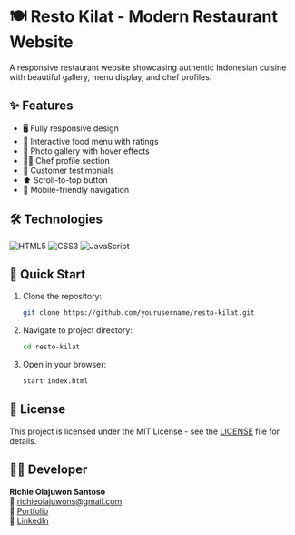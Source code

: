 # 🍽️ Resto Kilat - Modern Restaurant Website

A responsive restaurant website showcasing authentic Indonesian cuisine with beautiful gallery, menu display, and chef profiles.

## ✨ Features
- 🖥️ Fully responsive design
- 🍜 Interactive food menu with ratings
- 📸 Photo gallery with hover effects
- 👨‍🍳 Chef profile section
- 💬 Customer testimonials
- ⬆️ Scroll-to-top button
- 🍔 Mobile-friendly navigation

## 🛠️ Technologies

![HTML5](https://img.shields.io/badge/-HTML5-E34F26?logo=html5&logoColor=white)
![CSS3](https://img.shields.io/badge/-CSS3-1572B6?logo=css3&logoColor=white)
![JavaScript](https://img.shields.io/badge/-JavaScript-F7DF1E?logo=javascript&logoColor=black)

## 🚀 Quick Start
1. Clone the repository:
   ```bash
   git clone https://github.com/yourusername/resto-kilat.git
   ```

2. Navigate to project directory:
   ```bash
   cd resto-kilat
   ```

3. Open in your browser:
   ```bash
   start index.html
   ```

## 📜 License

This project is licensed under the MIT License - see the [LICENSE](LICENSE) file for details.

## 👨‍💻 Developer

**Richie Olajuwon Santoso**  
📧 [richieolajuwons@gmail.com](mailto:richieolajuwons@gmail.com)  
🔗 [Portfolio](https://richieolajuwons-profile.vercel.app)  
💼 [LinkedIn](https://www.linkedin.com/in/richie-olajuwon-santoso)
